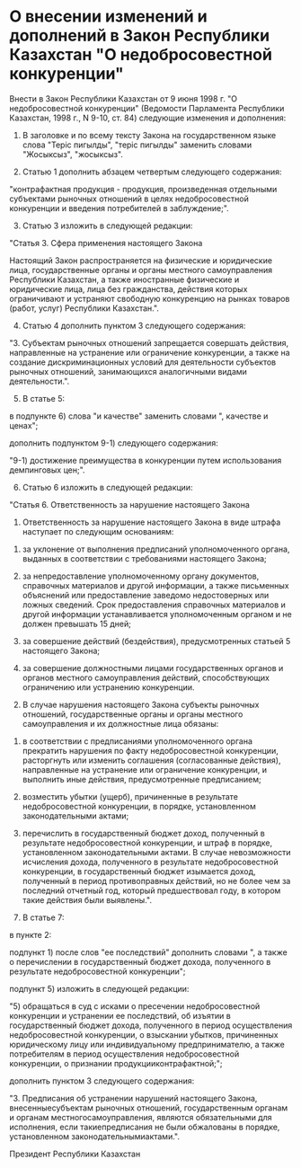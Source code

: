 # О внесении изменений и дополнений в Закон Республики Казахстан "О недобросовестной конкуренции"

Внести в Закон Республики Казахстан от 9 июня 1998 г. "О недобросовестной конкуренции" (Ведомости Парламента Республики Казахстан, 1998 г., N 9-10, ст. 84) следующие изменения и дополнения:

1. В заголовке и по всему тексту Закона на государственном языке слова "Терiс пигылды", "терiс пигылды" заменить словами "Жосыксыз", "жосыксыз".

2. Статью 1 дополнить абзацем четвертым следующего содержания:

"контрафактная продукция - продукция, произведенная отдельными субъектами рыночных отношений в целях недобросовестной конкуренции и введения потребителей в заблуждение;".

3. Статью 3 изложить в следующей редакции:

"Статья 3. Сфера применения настоящего Закона

Настоящий Закон распространяется на физические и юридические лица, государственные органы и органы местного самоуправления Республики Казахстан, а также иностранные физические и юридические лица, лица без гражданства, действия которых ограничивают и устраняют свободную конкуренцию на рынках товаров (работ, услуг) Республики Казахстан.".

4. Статью 4 дополнить пунктом 3 следующего содержания:

"3. Субъектам рыночных отношений запрещается совершать действия, направленные на устранение или ограничение конкуренции, а также на создание дискриминационных условий для деятельности субъектов рыночных отношений, занимающихся аналогичными видами деятельности.".

5. В статье 5:

в подпункте 6) слова "и качестве" заменить словами ", качестве и ценах";

дополнить подпунктом 9-1) следующего содержания:

"9-1) достижение преимущества в конкуренции путем использования демпинговых цен;".

6. Статью 6 изложить в следующей редакции:

"Статья 6. Ответственность за нарушение настоящего Закона

1. Ответственность за нарушение настоящего Закона в виде штрафа наступает по следующим основаниям:

1) за уклонение от выполнения предписаний уполномоченного органа, выданных в соответствии с требованиями настоящего Закона;

2) за непредоставление уполномоченному органу документов, справочных материалов и другой информации, а также письменных объяснений или предоставление заведомо недостоверных или ложных сведений. Срок предоставления справочных материалов и другой информации устанавливается уполномоченным органом и не должен превышать 15 дней;

3) за совершение действий (бездействия), предусмотренных статьей 5 настоящего Закона;

4) за совершение должностными лицами государственных органов и органов местного самоуправления действий, способствующих ограничению или устранению конкуренции.

2. В случае нарушения настоящего Закона субъекты рыночных отношений, государственные органы и органы местного самоуправления и их должностные лица обязаны:

1) в соответствии с предписаниями уполномоченного органа прекратить нарушения по факту недобросовестной конкуренции, расторгнуть или изменить соглашения (согласованные действия), направленные на устранение или ограничение конкуренции, и выполнить иные действия, предусмотренные предписанием;

2) возместить убытки (ущерб), причиненные в результате недобросовестной конкуренции, в порядке, установленном законодательными актами;

3) перечислить в государственный бюджет доход, полученный в результате недобросовестной конкуренции, и штраф в порядке, установленном законодательными актами. В случае невозможности исчисления дохода, полученного в результате недобросовестной конкуренции, в государственный бюджет изымается доход, полученный в период противоправных действий, но не более чем за последний отчетный год, который предшествовал году, в котором такие действия были выявлены.".

7. В статье 7:

в пункте 2:

подпункт 1) после слов "ее последствий" дополнить словами ", а также о перечислении в государственный бюджет дохода, полученного в результате недобросовестной конкуренции";

подпункт 5) изложить в следующей редакции:

"5) обращаться в суд с исками о пресечении недобросовестной конкуренции и устранении ее последствий, об изъятии в государственный бюджет дохода, полученного в период осуществления недобросовестной конкуренции, о взыскании убытков, причиненных юридическому лицу или индивидуальному предпринимателю, а также потребителям в период осуществления недобросовестной конкуренции, о признании продукцииконтрафактной;";

дополнить пунктом 3 следующего содержания:

"3. Предписания об устранении нарушений настоящего Закона, внесенныесубъектам рыночных отношений, государственным органам и органам местногосамоуправления, являются обязательными для исполнения, если такиепредписания не были обжалованы в порядке, установленном законодательнымиактами.".

Президент Республики Казахстан

